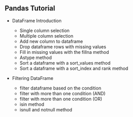 ## Pandas Tutorial

* DataFrame Introduction
  * Single column selection
  * Multiple column selection
  * Add new column to dataframe
  * Drop dataframe rows with missing values
  * Fill in missing values with the fillna method
  * Astype method
  * Sort a dataframe with a sort_values method
  * Sort a dataframe with a sort_index and rank method

* Filtering DataFrame
  * filter dataframe based on the condition
  * filter with more than one condition (AND)
  * filter with more than one condition (OR)
  * isin method
  * isnull and notnull method
